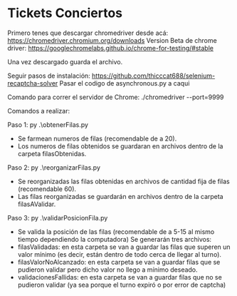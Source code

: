 # Tickets Conciertos

Primero tenes que descargar chromedriver desde acá: https://chromedriver.chromium.org/downloads
Version Beta de chrome driver: https://googlechromelabs.github.io/chrome-for-testing/#stable

Una vez descargado guarda el archivo.

Seguir pasos de instalación: https://github.com/thicccat688/selenium-recaptcha-solver
Pasar el codigo de asynchronous.py a caqui

Comando para correr el servidor de Chrome: ./chromedriver --port=9999

Comandos a realizar:

Paso 1: py .\obtenerFilas.py
- Se farmean numeros de filas (recomendable de a 20).
- Los numeros de filas obtenidos se guardaran en archivos dentro de la carpeta filasObtenidas. 

Paso 2: py .\reorganizarFilas.py
- Se reorganizadas las filas obtenidas en archivos de cantidad fija de filas (recomendable 60).
- Las filas reorganizadas se guardarán en archivos dentro de la carpeta filasAValidar.

Paso 3: py .\validarPosicionFila.py
- Se valida la posición de las filas (recomendable de a 5-15 al mismo tiempo dependiendo la computadora)
Se generarán tres archivos:
- filasValidadas: en esta carpeta se van a guardar las filas que superen un valor mínimo (es decir, están dentro de todo cerca de llegar al turno).
- filasValorNoAlcanzado: en esta carpeta se van a guardar filas que se pudieron validar pero dicho valor no llego a mínimo deseado.
- validacionesFallidas: en esta carpeta se van a guardar filas que no se pudieron validar (ya sea porque el turno expiró o por error de captcha)